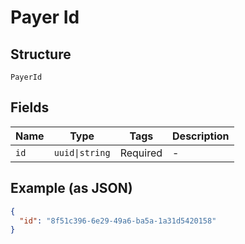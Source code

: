 
# Payer Id

## Structure

`PayerId`

## Fields

| Name | Type | Tags | Description |
|  --- | --- | --- | --- |
| `id` | `uuid\|string` | Required | - |

## Example (as JSON)

```json
{
  "id": "8f51c396-6e29-49a6-ba5a-1a31d5420158"
}
```

